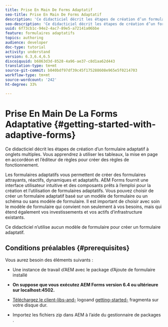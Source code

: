 ```yaml
---
title: Prise En Main De Forms Adaptatif
seo-title: Prise En Main De Forms Adaptatif
description: 'Ce didacticiel décrit les étapes de création d’un formulaire adaptatif à onglets multiples. Vous apprendrez à utiliser les tableaux, la mise en page en accordéon et l’éditeur de règles pour créer des règles de fonctionnement. '
seo-description: 'Ce didacticiel décrit les étapes de création d’un formulaire adaptatif à onglets multiples. Vous apprendrez à utiliser les tableaux, la mise en page en accordéon et l’éditeur de règles pour créer des règles de fonctionnement. '
uuid: 6f73cb1c-94e2-4ac7-89e5-a72141a06bbe
feature: formulaires adaptatifs
topics: authoring
audience: developer
doc-type: tutorial
activity: understand
version: 6.3,6.4,6.5
discoiquuid: b6863d3d-8528-4a96-ae37-c8d1aa62d443
translation-type: tm+mt
source-git-commit: b040bdf97df39c45f175288608e965e5f0214703
workflow-type: tm+mt
source-wordcount: '242'
ht-degree: 33%

---
```



# Prise En Main De La Forms Adaptative {#getting-started-with-adaptive-forms}

Ce didacticiel décrit les étapes de création d’un formulaire adaptatif à onglets multiples. Vous apprendrez à utiliser les tableaux, la mise en page en accordéon et l’éditeur de règles pour créer des règles de fonctionnement.

Les formulaires adaptatifs vous permettent de créer des formulaires attrayants, réactifs, dynamiques et adaptatifs. AEM Forms fournit une interface utilisateur intuitive et des composants prêts à l’emploi pour la création et l’utilisation de formulaires adaptatifs. Vous pouvez choisir de créer un formulaire adaptatif basé sur un modèle de formulaire ou un schéma ou sans modèle de formulaire. Il est important de choisir avec soin le modèle de formulaire qui convient non seulement à vos besoins, mais qui étend également vos investissements et vos actifs d’infrastructure existants.

Ce didacticiel n’utilise aucun modèle de formulaire pour créer un formulaire adaptatif.

## Conditions préalables {#prerequisites}

Vous aurez besoin des éléments suivants :

* Une instance de travail d’AEM avec le package d’Ajoute de formulaire installé

* **On suppose que vous exécutez AEM Forms version 6.4 ou ultérieure sur localhost:4502.**

* [Téléchargez le client-libs-and-](assets/client-libs-and-logo.zip) logoand  [getting-started-](assets/getting-started-fragment.zip) fragmenta sur votre disque dur.

* Importez les fichiers zip dans AEM à l’aide du gestionnaire de packages [](http://localhost:4502/crx/packmgr/index.jsp).



